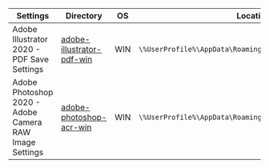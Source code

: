 |Settings|Directory|OS|Location<br>
|---|---|---|---|
|Adobe Illustrator 2020 - PDF Save Settings|[adobe-illustrator-pdf-win](https://github.com/sergebro/dotfiles/tree/main/.config/adobe-illustrator-pdf-win)|WIN|```\%UserProfile%\AppData\Roaming\Adobe\Adobe PDF\Settings\```
|Adobe Photoshop 2020 - Adobe Camera RAW Image Settings|[adobe-photoshop-acr-win](https://github.com/sergebro/dotfiles/tree/main/.config/adobe-photoshop-acr-win)|WIN|```\%UserProfile%\AppData\Roaming\Adobe\CameraRaw\Settings\```